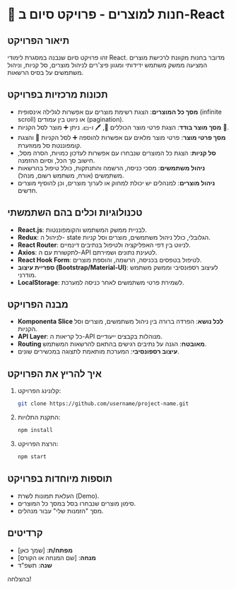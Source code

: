 # 🌟 **חנות למוצרים - פרויקט סיום ב-React**

## **תיאור הפרויקט**

זהו פרויקט סיום שנבנה במסגרת לימודי React. מדובר בחנות מקוונת לרכישת מוצרים המציעה ממשק משתמש ידידותי ומגוון פיצ'רים לניהול מוצרים, סל קניות, וניהול משתמשים על בסיס הרשאות.

## **תכונות מרכזיות בפרויקט**

- **מסך כל המוצרים**: הצגת רשימת מוצרים עם אפשרות לגלילה אינסופית (infinite scroll) או ניווט בין עמודים (pagination).
- **מסך מוצר בודד**: הצגת פרטי מוצר הכוללים 📸, 🖊️ ו-💵. ניתן ➕ מוצר לסל הקניות 🛒.
- **מסך פרטי מוצר**: פרטי מוצר מלאים עם אפשרות להוספה ➕ לסל הקניות 🛒 והצגת קומפוננטת סל ממוזערת.
- **סל קניות**: הצגת כל המוצרים שנבחרו עם אפשרות לעדכון כמויות, הסרה מסל, חישוב סך הכל, וסיום ההזמנה.
- **ניהול משתמשים**: מסכי כניסה, הרשמה והתנתקות, כולל טיפול בהרשאות משתמשים (אורח, משתמש רשום, מנהל).
- **ניהול מוצרים**: למנהלים יש יכולת למחוק או לערוך מוצרים, וכן להוסיף מוצרים חדשים.

## **טכנולוגיות וכלים בהם השתמשתי**

- **React.js**: לבניית ממשק המשתמש והקומפוננטות.
- **Redux**: לניהול ה- state הגלובלי, כולל ניהול משתמשים, מוצרים וסל קניות.
- **React Router**: לניווט בין דפי האפליקציה ולטיפול בנתיבים דינמיים.
- **Axios**: לתקשורת עם ה-API לטעינת נתונים ושמירתם.
- **React Hook Form**: לטיפול בטפסים בכניסה, הרשמה, והוספת מוצרים.
- **ספריית עיצוב (Bootstrap/Material-UI)**: לעיצוב רספונסיבי וממשק משתמש מודרני.
- **LocalStorage**: לשמירת פרטי משתמשים לאחר כניסה למערכת.

## **מבנה הפרויקט**

- **Komponenta Slice לכל נושא**: הפרדה ברורה בין ניהול משתמשים, מוצרים וסל הקניות.
- **API Layer**: כל קריאות ה-API מנוהלות בקבצים ייעודיים.
- **Routing מאובטח**: הגנה על נתיבים רגישים בהתאם להרשאות המשתמש.
- **עיצוב רספונסיבי**: המערכת מותאמת לתצוגה במכשירים שונים.

## **איך להריץ את הפרויקט**

1. קלונינג הפרויקט:  
   ```bash
   git clone https://github.com/username/project-name.git
   ```
2. התקנת התלויות:  
   ```bash
   npm install
   ```
3. הרצת הפרויקט:  
   ```bash
   npm start
   ```

## **תוספות מיוחדות בפרויקט**

- העלאת תמונות לשרת (Demo).
- סימון מוצרים שנבחרו בסל במסך כל המוצרים.
- מסך "הזמנות שלי" עבור מנהלים.

## **קרדיטים**

- **מפתח/ת**: [שמך כאן]
- **מנחה**: [שם המנחה או הקורס]
- **שנה**: תשפ"ד

בהצלחה!

